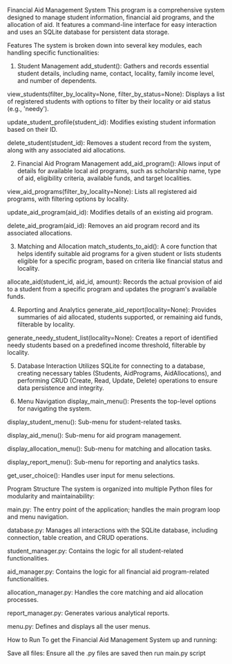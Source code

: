 Financial Aid Management System
This program is a comprehensive system designed to manage student information, financial aid programs, and the allocation of aid. It features a command-line interface for easy interaction and uses an SQLite database for persistent data storage.

Features
The system is broken down into several key modules, each handling specific functionalities:

1. Student Management
add_student(): Gathers and records essential student details, including name, contact, locality, family income level, and number of dependents.

view_students(filter_by_locality=None, filter_by_status=None): Displays a list of registered students with options to filter by their locality or aid status (e.g., 'needy').

update_student_profile(student_id): Modifies existing student information based on their ID.

delete_student(student_id): Removes a student record from the system, along with any associated aid allocations.

2. Financial Aid Program Management
add_aid_program(): Allows input of details for available local aid programs, such as scholarship name, type of aid, eligibility criteria, available funds, and target localities.

view_aid_programs(filter_by_locality=None): Lists all registered aid programs, with filtering options by locality.

update_aid_program(aid_id): Modifies details of an existing aid program.

delete_aid_program(aid_id): Removes an aid program record and its associated allocations.

3. Matching and Allocation
match_students_to_aid(): A core function that helps identify suitable aid programs for a given student or lists students eligible for a specific program, based on criteria like financial status and locality.

allocate_aid(student_id, aid_id, amount): Records the actual provision of aid to a student from a specific program and updates the program's available funds.

4. Reporting and Analytics
generate_aid_report(locality=None): Provides summaries of aid allocated, students supported, or remaining aid funds, filterable by locality.

generate_needy_student_list(locality=None): Creates a report of identified needy students based on a predefined income threshold, filterable by locality.

5. Database Interaction
Utilizes SQLite for connecting to a database, creating necessary tables (Students, AidPrograms, AidAllocations), and performing CRUD (Create, Read, Update, Delete) operations to ensure data persistence and integrity.

6. Menu Navigation
display_main_menu(): Presents the top-level options for navigating the system.

display_student_menu(): Sub-menu for student-related tasks.

display_aid_menu(): Sub-menu for aid program management.

display_allocation_menu(): Sub-menu for matching and allocation tasks.

display_report_menu(): Sub-menu for reporting and analytics tasks.

get_user_choice(): Handles user input for menu selections.

Program Structure
The system is organized into multiple Python files for modularity and maintainability:

main.py: The entry point of the application; handles the main program loop and menu navigation.

database.py: Manages all interactions with the SQLite database, including connection, table creation, and CRUD operations.

student_manager.py: Contains the logic for all student-related functionalities.

aid_manager.py: Contains the logic for all financial aid program-related functionalities.

allocation_manager.py: Handles the core matching and aid allocation processes.

report_manager.py: Generates various analytical reports.

menu.py: Defines and displays all the user menus.

How to Run
To get the Financial Aid Management System up and running:

Save all files: Ensure all the .py files are saved then run main.py script
